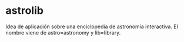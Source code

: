 # astrolib
Idea de aplicación sobre una enciclopedia de astronomía interactiva. El nombre viene de astro=astronomy y lib=library.
